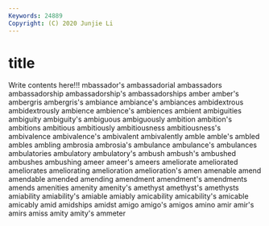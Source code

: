 ```yaml
---
Keywords: 24889
Copyright: (C) 2020 Junjie Li
---
```


# title

Write contents here!!!
mbassador's
ambassadorial 
ambassadors 
ambassadorship 
ambassadorship's 
ambassadorships 
amber 
amber's 
ambergris 
ambergris's 
ambiance
ambiance's 
ambiances 
ambidextrous 
ambidextrously 
ambience 
ambience's 
ambiences 
ambient 
ambiguities 
ambiguity
ambiguity's 
ambiguous 
ambiguously 
ambition 
ambition's 
ambitions 
ambitious 
ambitiously 
ambitiousness 
ambitiousness's
ambivalence 
ambivalence's 
ambivalent 
ambivalently 
amble 
amble's 
ambled 
ambles 
ambling 
ambrosia
ambrosia's 
ambulance 
ambulance's 
ambulances 
ambulatories 
ambulatory 
ambulatory's 
ambush 
ambush's 
ambushed
ambushes 
ambushing 
ameer 
ameer's 
ameers 
ameliorate 
ameliorated 
ameliorates 
ameliorating 
amelioration
amelioration's 
amen 
amenable 
amend 
amendable 
amended 
amending 
amendment 
amendment's 
amendments
amends 
amenities 
amenity 
amenity's 
amethyst 
amethyst's 
amethysts 
amiability 
amiability's 
amiable
amiably 
amicability 
amicability's 
amicable 
amicably 
amid 
amidships 
amidst 
amigo 
amigo's
amigos 
amino 
amir 
amir's 
amirs 
amiss 
amity 
amity's 
ammeter 

